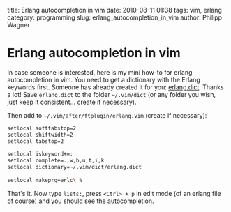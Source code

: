 title: Erlang autocompletion in vim
date: 2010-08-11 01:38
tags: vim, erlang
category: programming
slug: erlang_autocompletion_in_vim
author: Philipp Wagner

# Erlang autocompletion in vim #

In case someone is interested, here is my mini how-to for erlang autocompletion in vim. You need to get a dictionary with the Erlang keywords first. Someone has already created it for you: [erlang.dict](http://github.com/cooldaemon/myhome/tree/master/.vim/dict/erlang.dict). Thanks a lot! Save ``erlang.dict`` to the folder ``~/.vim/dict`` (or any folder you wish, just keep it consistent... create if necessary).

Then add to ``~/.vim/after/ftplugin/erlang.vim`` (create if necessary):

```sh
setlocal softtabstop=2
setlocal shiftwidth=2
setlocal tabstop=2
 
setlocal iskeyword+=:
setlocal complete=.,w,b,u,t,i,k
setlocal dictionary=~/.vim/dict/erlang.dict
 
setlocal makeprg=erlc\ %
```

That's it. Now type ``lists:``, press ``<Ctrl> + p`` in edit mode (of an erlang file of course) and you should see the autocompletion.
